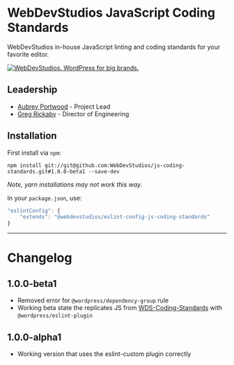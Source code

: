 # WebDevStudios JavaScript Coding Standards

WebDevStudios in-house JavaScript linting and coding standards for your favorite editor.

<a href="https://webdevstudios.com/contact/"><img src="https://webdevstudios.com/wp-content/uploads/2018/04/wds-github-banner.png" alt="WebDevStudios. WordPress for big brands."></a>

## Leadership

- [Aubrey Portwood](https://github.com/aubreypwd) - Project Lead
- [Greg Rickaby](https://github.com/gregrickaby) - Director of Engineering

## Installation

First install via `npm`:

`npm install git://git@github.com:WebDevStudios/js-coding-standards.git#1.0.0-beta1 --save-dev`

_Note, yarn installations may not work this way._

In your `package.json`, use:

```js
"eslintConfig": {
    "extends": "@webdevstudios/eslint-config-js-coding-standards"
}
```

__________

# Changelog

## 1.0.0-beta1

- Removed error for `@wordpress/dependency-group` rule
- Working beta state the replicates JS from [WDS-Coding-Standards](https://github.com/WebDevStudios/WDS-Coding-Standards) with `@wordpress/eslint-plugin`

## 1.0.0-alpha1

- Working version that uses the eslint-custom plugin correctly
